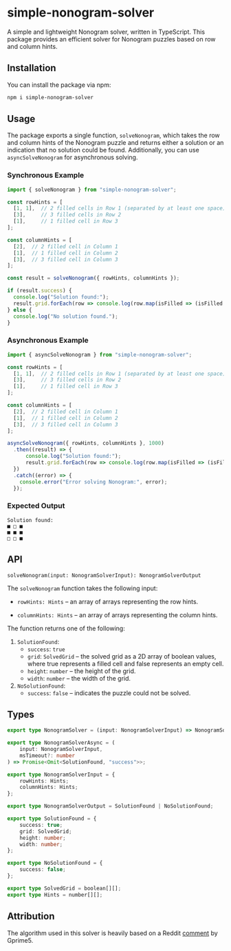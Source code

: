 # simple-nonogram-solver

A simple and lightweight Nonogram solver, written in TypeScript. This package provides an efficient solver for Nonogram puzzles based on row and column hints.

## Installation

You can install the package via npm:

```Bash
npm i simple-nonogram-solver
```

## Usage

The package exports a single function, `solveNonogram`, which takes the row and column hints of the Nonogram puzzle and returns either a solution or an indication that no solution could be found. Additionally, you can use `asyncSolveNonogram` for asynchronous solving.

### Synchronous Example

```Typescript
import { solveNonogram } from "simple-nonogram-solver";

const rowHints = [
  [1, 1],  // 2 filled cells in Row 1 (separated by at least one space)
  [3],     // 3 filled cells in Row 2
  [1],     // 1 filled cell in Row 3
];

const columnHints = [
  [2],  // 2 filled cell in Column 1
  [1],  // 1 filled cell in Column 2
  [3],  // 3 filled cell in Column 3
];

const result = solveNonogram({ rowHints, columnHints });

if (result.success) {
  console.log("Solution found:");
  result.grid.forEach(row => console.log(row.map(isFilled => (isFilled ? "■" : "□")).join(" ")));
} else {
  console.log("No solution found.");
}
```

### Asynchronous Example

```Typescript
import { asyncSolveNonogram } from "simple-nonogram-solver";

const rowHints = [
  [1, 1],  // 2 filled cells in Row 1 (separated by at least one space)
  [3],     // 3 filled cells in Row 2
  [1],     // 1 filled cell in Row 3
];

const columnHints = [
  [2],  // 2 filled cell in Column 1
  [1],  // 1 filled cell in Column 2
  [3],  // 3 filled cell in Column 3
];

asyncSolveNonogram({ rowHints, columnHints }, 1000)
  .then((result) => {
      console.log("Solution found:");
      result.grid.forEach(row => console.log(row.map(isFilled => (isFilled ? "■" : "□")).join(" ")));
  })
  .catch((error) => {
    console.error("Error solving Nonogram:", error);
  });
```

### Expected Output

```
Solution found:
■ □ ■
■ ■ ■
□ □ ■
```

## API

`solveNonogram(input: NonogramSolverInput): NonogramSolverOutput`

The `solveNonogram` function takes the following input:

-   `rowHints: Hints` – an array of arrays representing the row hints.

-   `columnHints: Hints` – an array of arrays representing the column hints.

The function returns one of the following:

1. `SolutionFound`:
    - `success`: `true`
    - `grid`: `SolvedGrid` – the solved grid as a 2D array of boolean values, where true represents a filled cell and false represents an empty cell.
    - `height`: `number` – the height of the grid.
    - `width`: `number` – the width of the grid.
2. `NoSolutionFound`:
    - `success`: `false` – indicates the puzzle could not be solved.

## Types

```Typescript
export type NonogramSolver = (input: NonogramSolverInput) => NonogramSolverOutput;

export type NonogramSolverAsync = (
	input: NonogramSolverInput,
	msTimeout?: number
) => Promise<Omit<SolutionFound, "success">>;

export type NonogramSolverInput = {
	rowHints: Hints;
	columnHints: Hints;
};

export type NonogramSolverOutput = SolutionFound | NoSolutionFound;

export type SolutionFound = {
	success: true;
	grid: SolvedGrid;
	height: number;
	width: number;
};

export type NoSolutionFound = {
	success: false;
};

export type SolvedGrid = boolean[][];
export type Hints = number[][];
```

## Attribution

The algorithm used in this solver is heavily based on a Reddit [comment](https://www.reddit.com/r/dailyprogrammer/comments/am1x6o/comment/efk7vl7/?utm_source=share&utm_medium=web3x&utm_name=web3xcss&utm_term=1&utm_content=share_button) by Gprime5.
